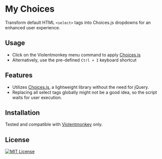 # My Choices

Transform default HTML `<select>` tags into Choices.js dropdowns for an enhanced user experience.  

## Usage

- Click on the Violentmonkey menu command to apply [Choices.js](https://github.com/Choices-js/Choices)
- Alternatively, use the pre-defined `Ctrl + I` keyboard shortcut

## Features

- Utilizes [Choices.js](https://github.com/Choices-js/Choices), a lightweight library without the need for jQuery.  
- Replacing all select tags globally might not be a good idea, so the script waits for user execution.  

## Installation

Tested and compatible with [Violentmonkey](https://violentmonkey.github.io/) only.  

## License

[![MIT License](https://img.shields.io/badge/License-MIT-green.svg)](https://opensource.org/licenses/MIT)

